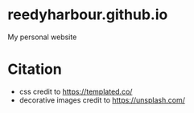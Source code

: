 # reedyharbour.github.io
My personal website

# Citation
- css credit to https://templated.co/
- decorative images credit to https://unsplash.com/
